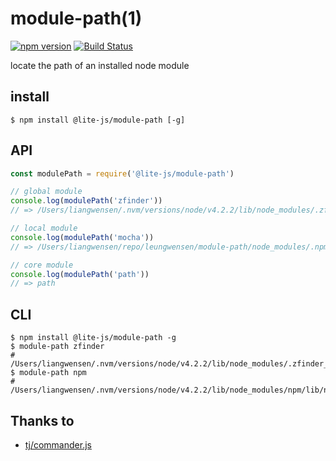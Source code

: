 module-path(1)
==============

[![npm version](https://badge.fury.io/js/%40lite-js%2Fmodule-path.svg)](https://badge.fury.io/js/%40lite-js%2Fmodule-path) [![Build Status](https://travis-ci.org/lite-js/module-path.svg?branch=master)](https://travis-ci.org/lite-js/module-path)

locate the path of an installed node module

## install

```shell
$ npm install @lite-js/module-path [-g]
```

## API

```javascript
const modulePath = require('@lite-js/module-path')

// global module
console.log(modulePath('zfinder'))
// => /Users/liangwensen/.nvm/versions/node/v4.2.2/lib/node_modules/.zfinder_npminstall/zfinder/0.2.9/zfinder/lib/index.js

// local module
console.log(modulePath('mocha'))
// => /Users/liangwensen/repo/leungwensen/module-path/node_modules/.npminstall/mocha/3.4.2/mocha/index.js

// core module
console.log(modulePath('path'))
// => path
```

## CLI

```shell
$ npm install @lite-js/module-path -g
$ module-path zfinder
# /Users/liangwensen/.nvm/versions/node/v4.2.2/lib/node_modules/.zfinder_npminstall/zfinder/0.2.9/zfinder/lib/index.js
$ module-path npm
# /Users/liangwensen/.nvm/versions/node/v4.2.2/lib/node_modules/npm/lib/npm.js
```

## Thanks to

* [tj/commander.js](https://github.com/tj/commander.js)
